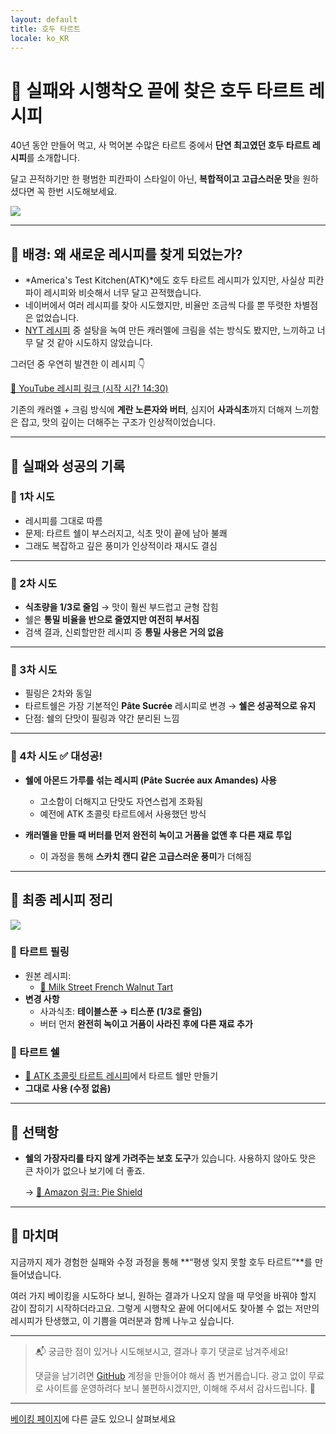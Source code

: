 ```yaml
---
layout: default
title: 호두 타르트
locale: ko_KR
---
```


# 🍯 실패와 시행착오 끝에 찾은 호두 타르트 레시피

40년 동안 만들어 먹고, 사 먹어본 수많은 타르트 중에서 **단연 최고였던 호두 타르트 레시피**를 소개합니다.

달고 끈적하기만 한 평범한 피칸파이 스타일이 아닌, **복합적이고 고급스러운 맛**을 원하셨다면 꼭 한번 시도해보세요.

![](https://live.staticflickr.com/65535/52685126083_65eceb22c7.jpg)

---

## 🧪 배경: 왜 새로운 레시피를 찾게 되었는가?

- *America's Test Kitchen(ATK)*에도 호두 타르트 레시피가 있지만, 사실상 피칸파이 레시피와 비슷해서 너무 달고 끈적했습니다.  
- 네이버에서 여러 레시피를 찾아 시도했지만, 비율만 조금씩 다를 뿐 뚜렷한 차별점은 없었습니다.  
- [NYT 레시피](https://cooking.nytimes.com/recipes/1017652-walnut-tart) 중 설탕을 녹여 만든 캐러멜에 크림을 섞는 방식도 봤지만, 느끼하고 너무 달 것 같아 시도하지 않았습니다.  

그러던 중 우연히 발견한 이 레시피 👇

[🔗 YouTube 레시피 링크 (시작 시간 14:30)](https://youtu.be/2bUeLbqmktU?t=870)

기존의 캐러멜 + 크림 방식에 **계란 노른자와 버터**, 심지어 **사과식초**까지 더해져 느끼함은 잡고, 맛의 깊이는 더해주는 구조가 인상적이었습니다.  

---

## 🧁 실패와 성공의 기록

### 🥧 1차 시도
- 레시피를 그대로 따름  
- 문제: 타르트 쉘이 부스러지고, 식초 맛이 끝에 남아 불쾌  
- 그래도 복잡하고 깊은 풍미가 인상적이라 재시도 결심

---

### 🥧 2차 시도
- **식초량을 1/3로 줄임** → 맛이 훨씬 부드럽고 균형 잡힘  
- 쉘은 **통밀 비율을 반으로 줄였지만 여전히 부서짐**  
- 검색 결과, 신뢰할만한 레시피 중 **통밀 사용은 거의 없음**

---

### 🥧 3차 시도
- 필링은 2차와 동일  
- 타르트쉘은 가장 기본적인 **Pâte Sucrée** 레시피로 변경 → **쉘은 성공적으로 유지**  
- 단점: 쉘의 단맛이 필링과 약간 분리된 느낌

---

### 🥧 4차 시도 ✅ **대성공!**
- **쉘에 아몬드 가루를 섞는 레시피 (Pâte Sucrée aux Amandes) 사용**
  - 고소함이 더해지고 단맛도 자연스럽게 조화됨  
  - 예전에 ATK 초콜릿 타르트에서 사용했던 방식

- **캐러멜을 만들 때 버터를 먼저 완전히 녹이고 거품을 없앤 후 다른 재료 투입**  
  - 이 과정을 통해 **스카치 캔디 같은 고급스러운 풍미**가 더해짐  

---

## 📌 최종 레시피 정리


![](https://live.staticflickr.com/65535/52685052475_7329b7a3b9.jpg)


### 🍯 타르트 필링  
- 원본 레시피:
  - [🔗 Milk Street French Walnut Tart](https://www.177milkstreet.com/recipes/french-walnut-tart)  
- **변경 사항**
  - 사과식초: **테이블스푼 → 티스푼 (1/3로 줄임)**  
  - 버터 먼저 **완전히 녹이고 거품이 사라진 후에 다른 재료 추가**

### 🧈 타르트 쉘  
- [🔗 ATK 초콜릿 타르트 레시피](https://www.americastestkitchen.com/recipes/7490-rich-chocolate-tart)에서 타르트 쉘만 만들기
- **그대로 사용 (수정 없음)**

---

## 🔧 선택항

- **쉘의 가장자리를 타지 않게 가려주는 보호 도구**가 있습니다. 사용하지 않아도 맛은 큰 차이가 없으나 보기에 더 좋죠.

  → [🔗 Amazon 링크: Pie Shield](https://www.amazon.com/gp/product/B005FYC9XM/)

---

## 📝 마치며

지금까지 제가 경험한 실패와 수정 과정을 통해 **“평생 잊지 못할 호두 타르트”**를 만들어냈습니다.

여러 가지 베이킹을 시도하다 보니, 원하는 결과가 나오지 않을 때 무엇을 바꿔야 할지 감이 잡히기 시작하더라고요. 그렇게 시행착오 끝에 어디에서도 찾아볼 수 없는 저만의 레시피가 탄생했고, 이 기쁨을 여러분과 함께 나누고 싶습니다.

---

> 📬 궁금한 점이 있거나 시도해보시고, 결과나 후기 댓글로 남겨주세요!  
>
> 댓글을 남기려면 [GitHub](http://github.com) 계정을 만들어야 해서 좀 번거롭습니다. 광고 없이 무료로 사이트를 운영하려다 보니 불편하시겠지만, 이해해 주셔서 감사드립니다. 🙂

---

[베이킹 페이지](/baking)에 다른 글도 있으니 살펴보세요
